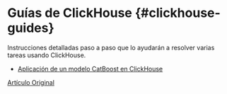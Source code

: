 # Guías de ClickHouse {#clickhouse-guides}

Instrucciones detalladas paso a paso que lo ayudarán a resolver varias tareas usando ClickHouse.

-   [Aplicación de un modelo CatBoost en ClickHouse](apply_catboost_model.md)

[Artículo Original](https://clickhouse.tech/docs/es/guides/) <!--hide-->
